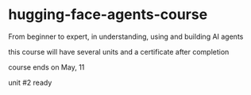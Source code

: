 # hugging-face-agents-course

From beginner to expert, in understanding, using and building AI agents

this course will have several units and a certificate after completion

course ends on May, 11

unit #2 ready
